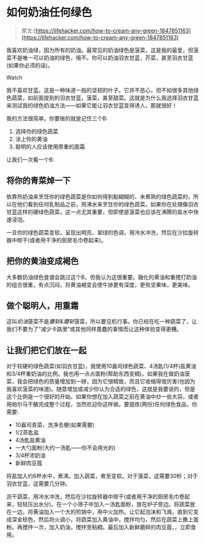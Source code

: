 # 如何奶油任何绿色

> 原文:[https://lifehacker.com/how-to-cream-any-green-1847851163](https://lifehacker.com/how-to-cream-any-green-1847851163)

我喜欢奶油绿，因为所有的奶油。最常见的奶油绿色是菠菜，这是我的最爱，但菠菜不是唯一可以奶油的绿色，哦不。你可以奶油羽衣甘蓝，芥菜，甚至羽衣甘蓝(如果你必须的话)。

Watch

我不喜欢甘蓝。这是一种味道一般的坚韧的叶子。它并不恶心，但不如很多其他绿色蔬菜，如前面提到的羽衣甘蓝，菠菜，甚至甜菜。这就是为什么我选择羽衣甘蓝来测试我的绿色奶油方法——如果它能让羽衣甘蓝变得诱人，那就很好！

我的方法很简单。你要做的就是记住三个B:

1.  选择你的绿色蔬菜
2.  涂上你的黄油
3.  聪明的人应该使用厚重的面霜

让我们一次看一个B:

## 将你的青菜焯一下

依靠热奶油来烹饪你的绿色蔬菜是你如何得到黏糊糊的、未煮熟的绿色蔬菜的，所以在他们看到任何乳制品之前，用沸水来烹饪你的绿色蔬菜。如果你在处理像羽衣甘蓝这样的硬绿色蔬菜，这一点尤其重要，但即使是菠菜也应该在沸腾的盐水中快速浸泡。

一旦你的绿色蔬菜变软，呈现出明亮、翠绿的色调，用冷水冲洗，然后在沙拉旋转器中晾干(或者用干净的厨房毛巾卷起来)。

## 把你的黄油变成褐色

大多数奶油绿色食谱会跳过这个B，但我认为这很重要。融化的黄油和重搅打奶油的组合很重，有点沉闷，将黄油褐变会使牛排更有深度，更有坚果味，更美味。

## 做个聪明人，用重霜

这叫*奶油*菠菜不是*腰斩&腰斩*菠菜，所以要见机行事。你已经在吃一种蔬菜了，让我们不要为了“减少卡路里”或其他同样愚蠢的事情而让这种体验变得更糟。

## 让我们把它们放在一起

对于较硬的绿色蔬菜(如羽衣甘蓝)，我使用10盎司绿色蔬菜、4汤匙(1/4杯)盐黄油和3/4杯重奶油的比例。我也用一点点面粉(帮助东西变稠)。如果我在做奶油菠菜，我会把绿色的质量增加到一磅，因为它很精致，而且它收缩得很厉害(也因为我喜欢菠菜的味道)。随意增加或减少你认为合适的绿色，这就是我要说的，但是这个比例是一个很好的开始。如果你想在加入蔬菜之前在黄油中炒一些大蒜，或者用帕尔马干酪完成整个过程，当然欢迎你这样做。要提炼(两份)任何绿色食品，你需要:

*   10盎司青菜，洗净去梗(如果需要)
*   1/2茶匙盐
*   4汤匙盐黄油
*   一大勺面粉(大约一汤匙——你不会用光的)
*   3/4杯浓奶油
*   新鲜肉豆蔻

将盐加入约6杯水中，煮沸。加入蔬菜，煮至变软。对于菠菜，这需要30秒；对于羽衣甘蓝，这需要几分钟。

沥干蔬菜，用冷水冲洗，然后在沙拉旋转器中晾干(或者用干净的厨房毛巾卷起来，轻轻压出水分)。在一个小筛子中加入一汤匙面粉，放在炉子旁边。将蔬菜放在一边，将黄油加入一个大的煎锅中，用中火加热。让它起泡沫和飞溅，直到它变成深金棕色，然后将火调小，将蔬菜加入黄油中，搅拌均匀，然后在蔬菜上撒上面粉。再搅拌一次，加入奶油，搅拌至粘稠。最后加入新鲜磨碎的肉豆蔻，，立即食用。